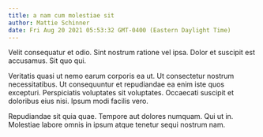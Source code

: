 ```yaml
---
title: a nam cum molestiae sit
author: Mattie Schinner
date: Fri Aug 20 2021 05:53:32 GMT-0400 (Eastern Daylight Time)
---
```

Velit consequatur et odio. Sint nostrum ratione vel ipsa. Dolor et suscipit est accusamus. Sit quo qui.

 Veritatis quasi ut nemo earum corporis ea ut. Ut consectetur nostrum necessitatibus. Ut consequuntur et repudiandae ea enim iste quos excepturi. Perspiciatis voluptates sit voluptates. Occaecati suscipit et doloribus eius nisi. Ipsum modi facilis vero.

 Repudiandae sit quia quae. Tempore aut dolores numquam. Qui ut in. Molestiae labore omnis in ipsum atque tenetur sequi nostrum nam.
